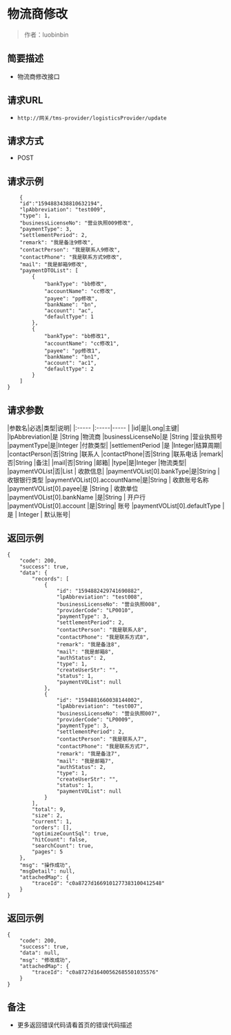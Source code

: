 # 物流商修改

> 作者：luobinbin

## 简要描述

- 物流商修改接口

## 请求URL
- `http://网关/tms-provider/logisticsProvider/update`
  
## 请求方式
- POST

## 请求示例
``` 
	{
    "id":"1594883438810632194",
    "lpAbbreviation": "test009",
    "type": 1,
    "businessLicenseNo": "营业执照009修改",
    "paymentType": 3,
    "settlementPeriod": 2,
    "remark": "我是备注9修改",
    "contactPerson": "我是联系人9修改",
    "contactPhone": "我是联系方式9修改",
    "mail": "我是邮箱9修改",
    "paymentDTOList": [
        {
            "bankType": "bb修改",
            "accountName": "cc修改",
            "payee": "pp修改",
            "bankName": "bn",
            "account": "ac",
            "defaultType": 1
        },
        {
            "bankType": "bb修改1",
            "accountName": "cc修改1",
            "payee": "pp修改1",
            "bankName": "bn1",
            "account": "ac1",
            "defaultType": 2
        }
    ]
}
```

## 请求参数

|参数名|必选|类型|说明|
|:-----  |:-----|-----                  |
|id|是|Long|主键|
|lpAbbreviation|是 |String   |物流商
|businessLicenseNo|是 |String   |营业执照号
|paymentType|是|Integer  |付款类型|
|settlementPeriod |是 |Integer|结算周期|
|contactPerson|否|String   |联系人
|contactPhone|否|String   |联系电话
|remark|否|String   |备注|
|mail|否|String   |邮箱|
|type|是|Integer   |物流类型|
|paymentVOList|否|List   | 收款信息|
|paymentVOList[0].bankType|是|String   | 收银银行类型
|paymentVOList[0].accountName|是|String   | 收款账号名称
|paymentVOList[0].payee|是 |String  | 收款单位
|paymentVOList[0].bankName |是|String  | 开户行
|paymentVOList[0].account |是|String| 账号
|paymentVOList[0].defaultType  |是 | Integer  | 默认账号|
## 返回示例 

``` 
{
    "code": 200,
    "success": true,
    "data": {
        "records": [
            {
                "id": "1594882429741690882",
                "lpAbbreviation": "test008",
                "businessLicenseNo": "营业执照008",
                "providerCode": "LP0010",
                "paymentType": 3,
                "settlementPeriod": 2,
                "contactPerson": "我是联系人8",
                "contactPhone": "我是联系方式8",
                "remark": "我是备注8",
                "mail": "我是邮箱8",
                "authStatus": 2,
                "type": 1,
                "createUserStr": "",
                "status": 1,
                "paymentVOList": null
            },
            {
                "id": "1594881660038144002",
                "lpAbbreviation": "test007",
                "businessLicenseNo": "营业执照007",
                "providerCode": "LP0009",
                "paymentType": 3,
                "settlementPeriod": 2,
                "contactPerson": "我是联系人7",
                "contactPhone": "我是联系方式7",
                "remark": "我是备注7",
                "mail": "我是邮箱7",
                "authStatus": 2,
                "type": 1,
                "createUserStr": "",
                "status": 1,
                "paymentVOList": null
            }
        ],
        "total": 9,
        "size": 2,
        "current": 1,
        "orders": [],
        "optimizeCountSql": true,
        "hitCount": false,
        "searchCount": true,
        "pages": 5
    },
    "msg": "操作成功",
    "msgDetail": null,
    "attachedMap": {
        "traceId": "c0a8727d1669101277383100412548"
    }
}
```

## 返回示例 
```
{
    "code": 200,
    "success": true,
    "data": null,
    "msg": "修改成功",
    "attachedMap": {
        "traceId": "c0a8727d16400562685501035576"
    }
}
```

## 备注 

- 更多返回错误代码请看首页的错误代码描述